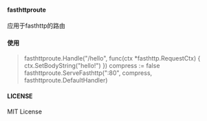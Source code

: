 #### fasthttproute
应用于fasthttp的路由

#### 使用
>fasthttproute.Handle("/hello", func(ctx *fasthttp.RequestCtx) {
   ctx.SetBodyString("hello!")
})
compress := false
fasthttproute.ServeFasthttp(":80", compress, fasthttproute.DefaultHandler)

#### LICENSE
MIT License